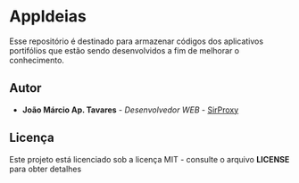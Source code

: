 # AppIdeias

Esse repositório é destinado para armazenar códigos dos aplicativos portifólios que estão sendo desenvolvidos a fim de melhorar o conhecimento.

## Autor

* **João Márcio Ap. Tavares** - *Desenvolvedor WEB* - [SirProxy](https://github.com/SirProxy)

## Licença

Este projeto está licenciado sob a licença MIT - consulte o arquivo **LICENSE** para obter detalhes
